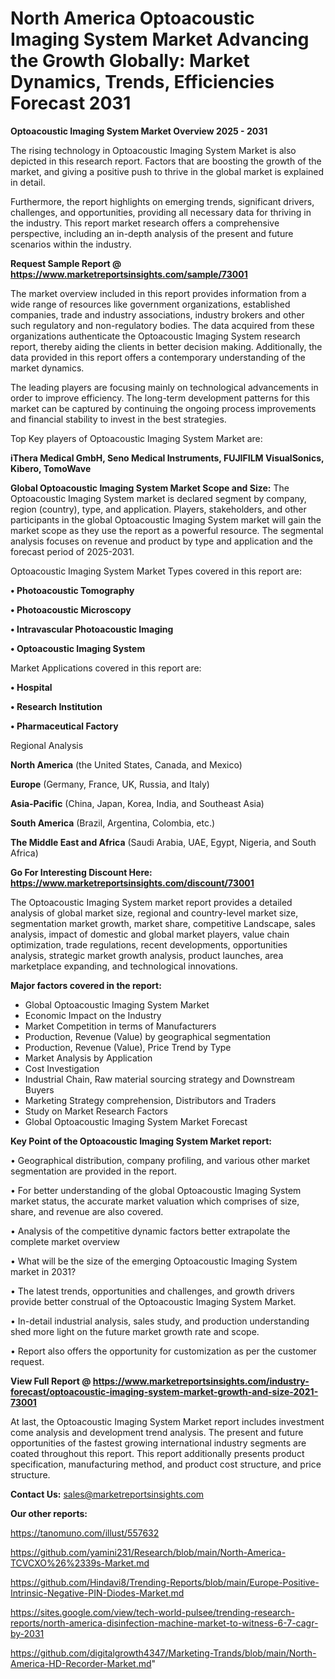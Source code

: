 # North America Optoacoustic Imaging System Market Advancing the Growth Globally: Market Dynamics, Trends, Efficiencies Forecast 2031

<Strong> Optoacoustic Imaging System Market Overview 2025 - 2031</strong>

The rising technology in Optoacoustic Imaging System Market is also depicted in this research report. Factors that are boosting the growth of the market, and giving a positive push to thrive in the global market is explained in detail.

Furthermore, the report highlights on emerging trends, significant drivers, challenges, and opportunities, providing all necessary data for thriving in the industry. This report market research offers a comprehensive perspective, including an in-depth analysis of the present and future scenarios within the industry.

<strong>Request Sample Report @ <a href=https://www.marketreportsinsights.com/sample/73001>https://www.marketreportsinsights.com/sample/73001</a></strong>

The market overview included in this report provides information from a wide range of resources like government organizations, established companies, trade and industry associations, industry brokers and other such regulatory and non-regulatory bodies. The data acquired from these organizations authenticate the Optoacoustic Imaging System research report, thereby aiding the clients in better decision making. Additionally, the data provided in this report offers a contemporary understanding of the market dynamics.

The leading players are focusing mainly on technological advancements in order to improve efficiency. The long-term development patterns for this market can be captured by continuing the ongoing process improvements and financial stability to invest in the best strategies.

Top Key players of Optoacoustic Imaging System Market are:

<strong>iThera Medical GmbH, Seno Medical Instruments, FUJIFILM VisualSonics, Kibero, TomoWave</strong>

<strong><b>Global Optoacoustic Imaging System Market Scope and Size:</b></strong>
The Optoacoustic Imaging System market is declared segment by company, region (country), type, and application. Players, stakeholders, and other participants in the global Optoacoustic Imaging System market will gain the market scope as they use the report as a powerful resource. The segmental analysis focuses on revenue and product by type and application and the forecast period of 2025-2031.

Optoacoustic Imaging System Market Types covered in this report are:

<strong>• Photoacoustic Tomography

• Photoacoustic Microscopy

• Intravascular Photoacoustic Imaging

• Optoacoustic Imaging System</strong>

Market Applications covered in this report are:

<strong>• Hospital

• Research Institution

• Pharmaceutical Factory</strong> 

Regional Analysis

<strong>North America</strong> (the United States, Canada, and Mexico)

<strong>Europe</strong> (Germany, France, UK, Russia, and Italy)

<strong>Asia-Pacific</strong> (China, Japan, Korea, India, and Southeast Asia)

<strong>South America</strong> (Brazil, Argentina, Colombia, etc.)

<strong>The Middle East and Africa</strong> (Saudi Arabia, UAE, Egypt, Nigeria, and South Africa)

<strong>Go For Interesting Discount Here: <a href=https://www.marketreportsinsights.com/discount/73001>https://www.marketreportsinsights.com/discount/73001</a></strong>

The Optoacoustic Imaging System market report provides a detailed analysis of global market size, regional and country-level market size, segmentation market growth, market share, competitive Landscape, sales analysis, impact of domestic and global market players, value chain optimization, trade regulations, recent developments, opportunities analysis, strategic market growth analysis, product launches, area marketplace expanding, and technological innovations.

<strong><b>Major factors covered in the report:</b></strong>
<ul>
  <li>Global Optoacoustic Imaging System Market </li>
  <li>Economic Impact on the Industry</li>
  <li>Market Competition in terms of Manufacturers</li>
  <li>Production, Revenue (Value) by geographical segmentation</li>
  <li>Production, Revenue (Value), Price Trend by Type</li>
  <li>Market Analysis by Application</li>
  <li>Cost Investigation</li>
  <li>Industrial Chain, Raw material sourcing strategy and Downstream Buyers</li>
  <li>Marketing Strategy comprehension, Distributors and Traders</li>
  <li>Study on Market Research Factors</li>
  <li>Global Optoacoustic Imaging System Market Forecast</li>
</ul>

<strong><b>Key Point of the Optoacoustic Imaging System Market report:</b></strong>

• Geographical distribution, company profiling, and various other market segmentation are provided in the report.

• For better understanding of the global Optoacoustic Imaging System market status, the accurate market valuation which comprises of size, share, and revenue are also covered.

• Analysis of the competitive dynamic factors better extrapolate the complete market overview

• What will be the size of the emerging Optoacoustic Imaging System market in 2031?

• The latest trends, opportunities and challenges, and growth drivers provide better construal of the Optoacoustic Imaging System Market.

• In-detail industrial analysis, sales study, and production understanding shed more light on the future market growth rate and scope.

• Report also offers the opportunity for customization as per the customer request.

<strong><b>View Full Report @ <a href=https://www.marketreportsinsights.com/industry-forecast/optoacoustic-imaging-system-market-growth-and-size-2021-73001>https://www.marketreportsinsights.com/industry-forecast/optoacoustic-imaging-system-market-growth-and-size-2021-73001</a></b></strong>


At last, the Optoacoustic Imaging System Market report includes investment come analysis and development trend analysis. The present and future opportunities of the fastest growing international industry segments are coated throughout this report. This report additionally presents product specification, manufacturing method, and product cost structure, and price structure.

<strong>Contact Us:</strong>
sales@marketreportsinsights.com

<strong>Our other reports:</strong>

<a href=https://tanomuno.com/illust/557632>https://tanomuno.com/illust/557632</a>

<a href=https://github.com/yamini231/Research/blob/main/North-America-TCVCXO%26%2339s-Market.md>https://github.com/yamini231/Research/blob/main/North-America-TCVCXO%26%2339s-Market.md</a>

<a href=https://github.com/Hindavi8/Trending-Reports/blob/main/Europe-Positive-Intrinsic-Negative-PIN-Diodes-Market.md>https://github.com/Hindavi8/Trending-Reports/blob/main/Europe-Positive-Intrinsic-Negative-PIN-Diodes-Market.md</a>

<a href=https://sites.google.com/view/tech-world-pulsee/trending-research-reports/north-america-disinfection-machine-market-to-witness-6-7-cagr-by-2031>https://sites.google.com/view/tech-world-pulsee/trending-research-reports/north-america-disinfection-machine-market-to-witness-6-7-cagr-by-2031</a>

<a href=https://github.com/digitalgrowth4347/Marketing-Trands/blob/main/North-America-HD-Recorder-Market.md>https://github.com/digitalgrowth4347/Marketing-Trands/blob/main/North-America-HD-Recorder-Market.md</a>"
